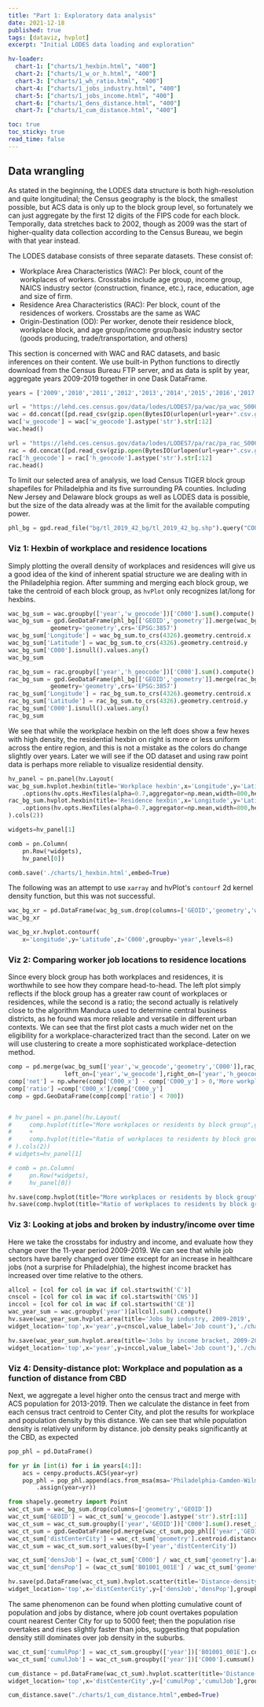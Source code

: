 ```yaml
---
title: "Part 1: Exploratory data analysis"
date: 2021-12-18
published: true
tags: [dataviz, hvplot]
excerpt: "Initial LODES data loading and exploration"

hv-loader:
  chart-1: ["charts/1_hexbin.html", "400"]
  chart-2: ["charts/1_w_or_h.html", "400"]
  chart-3: ["charts/1_wh_ratio.html", "400"]
  chart-4: ["charts/1_jobs_industry.html", "400"]
  chart-5: ["charts/1_jobs_income.html", "400"]
  chart-6: ["charts/1_dens_distance.html", "400"]
  chart-7: ["charts/1_cum_distance.html", "400"]

toc: true
toc_sticky: true
read_time: false
---
```


## Data wrangling

As stated in the beginning, the LODES data structure is both high-resolution and quite longitudinal; the Census geography is the block, the smallest possible, but ACS data is only up to the block group level, so fortunately we can just aggregate by the first 12 digits of the FIPS code for each block. Temporally, data stretches back to 2002, though as 2009 was the start of higher-quality data collection according to the Census Bureau, we begin with that year instead.

The LODES database consists of three separate datasets. These consist of:

- Workplace Area Characteristics (WAC): Per block, count of the workplaces of workers. Crosstabs include age group, income group, NAICS industry sector (construction, finance, etc.), race, education, age and size of firm.
- Residence Area Characteristics (RAC): Per block, count of the residences of workers. Crosstabs are the same as WAC
- Origin-Destination (OD): Per worker, denote their residence block, workplace block, and age group/income group/basic industry sector (goods producing, trade/transportation, and others)

This section is concerned with WAC and RAC datasets, and basic inferences on their content. We use built-in Python functions to directly download from the Census Bureau FTP server, and as data is split by year, aggregate years 2009-2019 together in one Dask DataFrame.

```python
years = ['2009','2010','2011','2012','2013','2014','2015','2016','2017','2018','2019']

url = "https://lehd.ces.census.gov/data/lodes/LODES7/pa/wac/pa_wac_S000_JT00_"
wac = dd.concat([pd.read_csv(gzip.open(BytesIO(urlopen(url+year+".csv.gz").read()))).assign(year=int(year)) for year in years])
wac['w_geocode'] = wac['w_geocode'].astype('str').str[:12]
wac.head()
```

```python
url = "https://lehd.ces.census.gov/data/lodes/LODES7/pa/rac/pa_rac_S000_JT00_"
rac = dd.concat([pd.read_csv(gzip.open(BytesIO(urlopen(url+year+".csv.gz").read()))).assign(year=int(year)) for year in years])
rac['h_geocode'] = rac['h_geocode'].astype('str').str[:12]
rac.head()
```

To limit our selected area of analysis, we load Census TIGER block group shapefiles for Philadelphia and its five surrounding PA counties. Including New Jersey and Delaware block groups as well as LODES data is possible, but the size of the data already was at the limit for the available computing power.

```python
phl_bg = gpd.read_file("bg/tl_2019_42_bg/tl_2019_42_bg.shp").query("COUNTYFP in ['017','029','045','091','101']").to_crs('EPSG:3857')
```

### Viz 1: Hexbin of workplace and residence locations

Simply plotting the overall density of workplaces and residences will give us a good idea of the kind of inherent spatial structure we are dealing with in the Philadelphia region. After summing and merging each block group, we take the centroid of each block group, as `hvPlot` only recognizes lat/long for hexbins.

```python
wac_bg_sum = wac.groupby(['year','w_geocode'])['C000'].sum().compute().reset_index()
wac_bg_sum = gpd.GeoDataFrame(phl_bg[['GEOID','geometry']].merge(wac_bg_sum, left_on='GEOID', right_on='w_geocode', how='inner'),
            geometry='geometry',crs='EPSG:3857')
wac_bg_sum['Longitude'] = wac_bg_sum.to_crs(4326).geometry.centroid.x
wac_bg_sum['Latitude'] = wac_bg_sum.to_crs(4326).geometry.centroid.y
wac_bg_sum['C000'].isnull().values.any()
wac_bg_sum
```

```python
rac_bg_sum = rac.groupby(['year','h_geocode'])['C000'].sum().compute().reset_index()
rac_bg_sum = gpd.GeoDataFrame(phl_bg[['GEOID','geometry']].merge(rac_bg_sum, left_on='GEOID', right_on='h_geocode', how='inner'),
            geometry='geometry',crs='EPSG:3857')
rac_bg_sum['Longitude'] = rac_bg_sum.to_crs(4326).geometry.centroid.x
rac_bg_sum['Latitude'] = rac_bg_sum.to_crs(4326).geometry.centroid.y
rac_bg_sum['C000'].isnull().values.any()
rac_bg_sum
```

We see that while the workplace hexbin on the left does show a few hexes with high density, the residential hexbin on right is more or less uniform across the entire region, and this is not a mistake as the colors do change slightly over years. Later we will see if the OD dataset and using raw point data is perhaps more reliable to visualize residential density.

```python
hv_panel = pn.panel(hv.Layout(
wac_bg_sum.hvplot.hexbin(title='Workplace hexbin',x='Longitude',y='Latitude',geo=True,c='C000',tiles='StamenTonerBackground',hover_cols='C000',groupby='year').map(gv.HexTiles,hv.HexTiles) \
    .options(hv.opts.HexTiles(alpha=0.7,aggregator=np.mean,width=800,height=800,xaxis=None,yaxis=None)) +
rac_bg_sum.hvplot.hexbin(title='Residence hexbin',x='Longitude',y='Latitude',geo=True,c='C000',tiles='StamenTonerBackground',hover_cols='C000',groupby='year').map(gv.HexTiles,hv.HexTiles) \
    .options(hv.opts.HexTiles(alpha=0.7,aggregator=np.mean,width=800,height=800,xaxis=None,yaxis=None))
).cols(2))

widgets=hv_panel[1]

comb = pn.Column(
    pn.Row(*widgets),
    hv_panel[0])

comb.save('./charts/1_hexbin.html',embed=True)
```

<div id="chart-1"></div>

The following was an attempt to use `xarray` and hvPlot's `contourf` 2d kernel density function, but this was not successful.

```python
wac_bg_xr = pd.DataFrame(wac_bg_sum.drop(columns=['GEOID','geometry','w_geocode'])).set_index(['Longitude','Latitude','year']).to_xarray()
wac_bg_xr
```

```python
wac_bg_xr.hvplot.contourf(
    x='Longitude',y='Latitude',z='C000',groupby='year',levels=8)
```

### Viz 2: Comparing worker job locations to residence locations

Since every block group has both workplaces and residences, it is worthwhile to see how they compare head-to-head. The left plot simply reflects if the block group has a greater raw count of workplaces or residences, while the second is a ratio; the second actually is relatively close to the algorithm Manduca used to determine central business districts, as he found was more reliable and versatile in different urban contexts.
We can see that the first plot casts a much wider net on the eligibility for a workplace-characterized tract than the second. Later on we will use clustering to create a more sophisticated workplace-detection method.

```python
comp = pd.merge(wac_bg_sum[['year','w_geocode','geometry','C000']],rac_bg_sum[['year','h_geocode','C000']],
                left_on=['year','w_geocode'],right_on=['year','h_geocode'],how='inner')
comp['net'] = np.where(comp['C000_x'] - comp['C000_y'] > 0,'More workplaces','More residences')
comp['ratio'] =comp['C000_x']/comp['C000_y']
comp = gpd.GeoDataFrame(comp[comp['ratio'] < 700])


# hv_panel = pn.panel(hv.Layout(
#     comp.hvplot(title="More workplaces or residents by block group",geo=True,crs=3857,groupby='year',c='net')
#     +
#     comp.hvplot(title="Ratio of workplaces to residents by block group",geo=True,crs=3857,groupby='year',c='ratio')
# ).cols(2))
# widgets=hv_panel[1]

# comb = pn.Column(
#     pn.Row(*widgets),
#     hv_panel[0])

hv.save(comp.hvplot(title="More workplaces or residents by block group",geo=True,crs=3857,groupby='year',c='net',widget_position='top'),'./charts/1_w_or_h.html',embed=True)
hv.save(comp.hvplot(title="Ratio of workplaces to residents by block group",geo=True,crs=3857,groupby='year',c='ratio',widget_position='top'),'./charts/1_wh_ratio.html',embed=True)
```

<div id="chart-2"></div>
<div id="chart-3"></div>

### Viz 3: Looking at jobs and broken by industry/income over time

Here we take the crosstabs for industry and income, and evaluate how they change over the 11-year period 2009-2019. We can see that while job sectors have barely changed over time except for an increase in healthcare jobs (not a surprise for Philadelphia), the highest income bracket has increased over time relative to the others.

```python
allcol = [col for col in wac if col.startswith('C')]
cnscol = [col for col in wac if col.startswith('CNS')]
inccol = [col for col in wac if col.startswith('CE')]
wac_year_sum = wac.groupby('year')[allcol].sum().compute()
hv.save(wac_year_sum.hvplot.area(title='Jobs by industry, 2009-2019',
widget_location='top',x='year',y=cnscol,value_label='Job count'),'./charts/1_jobs_industry.html',embed=True)
```

```python
hv.save(wac_year_sum.hvplot.area(title='Jobs by income bracket, 2009-2019',
widget_location='top',x='year',y=inccol,value_label='Job count'),'./charts/1_jobs_income.html',embed=True)
```

<div id="chart-4"></div>
<div id="chart-5"></div>

### Viz 4: Density-distance plot: Workplace and population as a function of distance from CBD

Next, we aggregate a level higher onto the census tract and merge with ACS population for 2013-2019. Then we calculate the distance in feet from each census tract centroid to Center City, and plot the results for workplace and population density by this distance.
We can see that while population density is relatively uniform by distance. job density peaks significantly at the CBD, as expected

```python
pop_phl = pd.DataFrame()

for yr in [int(i) for i in years[4:]]:
    acs = cenpy.products.ACS(year=yr)
    pop_phl = pop_phl.append(acs.from_msa(msa='Philadelphia-Camden-Wilmington, PA-NJ-DE-MD', variables=["B01001_001E"], level='tract', return_geometry=True) \
        .assign(year=yr))
```

```python
from shapely.geometry import Point
wac_ct_sum = wac_bg_sum.drop(columns=['geometry','GEOID'])
wac_ct_sum['GEOID'] = wac_ct_sum['w_geocode'].astype('str').str[:11]
wac_ct_sum = wac_ct_sum.groupby(['year','GEOID'])['C000'].sum().reset_index()
wac_ct_sum = gpd.GeoDataFrame(pd.merge(wac_ct_sum,pop_phl[['year','GEOID','geometry','B01001_001E']],on=['year','GEOID'],how='inner'),geometry='geometry',crs='EPSG:3857')
wac_ct_sum['distCenterCity'] = wac_ct_sum['geometry'].centroid.distance(Point(-8368112.55, 4859373.64))
wac_ct_sum = wac_ct_sum.sort_values(by=['year','distCenterCity'])

wac_ct_sum['densJob'] = (wac_ct_sum['C000'] / wac_ct_sum['geometry'].area) *  2.788e+7
wac_ct_sum['densPop'] = (wac_ct_sum['B01001_001E'] / wac_ct_sum['geometry'].area) *  2.788e+7

hv.save(pd.DataFrame(wac_ct_sum).hvplot.scatter(title='Distance-density plot, Philadelphia region census tracts',
widget_location='top',x='distCenterCity',y=['densJob','densPop'],groupby='year'),"./charts/1_dens_distance.html",embed=True)
```

<div id="chart-6"></div>

The same phenomenon can be found when plotting cumulative count of population and jobs by distance, where job count overtakes population count nearest Center City for up to 5000 feet; then the population rise overtakes and rises slightly faster than jobs, suggesting that population density still dominates over job density in the suburbs.

```python
wac_ct_sum['cumulPop'] = wac_ct_sum.groupby(['year'])['B01001_001E'].cumsum()
wac_ct_sum['cumulJob'] = wac_ct_sum.groupby(['year'])['C000'].cumsum()

cum_distance = pd.DataFrame(wac_ct_sum).hvplot.scatter(title='Distance-cumulative total plot, Philadelphia region census tracts',
widget_location='top',x='distCenterCity',y=['cumulPop','cumulJob'],groupby='year')

cum_distance.save("./charts/1_cum_distance.html",embed=True)
```

<div id="chart-7"></div>
